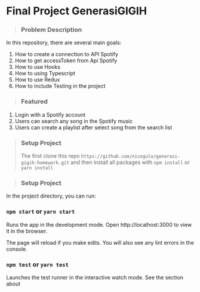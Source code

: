 # Final Project GenerasiGIGIH

> ### Problem Description

In this repository, there are several main goals:

1. How to create a connection to API Spotify
2. How to get accessToken from Api Spotify
3. How to use Hooks
4. How to using Typescript
5. How to use Redux
6. How to include Testing in the project

> ### Featured

1. Login with a Spotify account
2. Users can search any song in the Spotify music
3. Users can create a playlist after select song from the search list

> ### Setup Project
>
> The first clone this repo `https://github.com/nicogulo/generasi-gigih-homework.git` and then install all packages with `npm install` or `yarn install`

> ### Setup Project

In the project directory, you can run:

### `npm start` or `yarn start`

Runs the app in the development mode.
Open http://localhost:3000 to view it in the browser.

The page will reload if you make edits.
You will also see any lint errors in the console.

### `npm test` or `yarn test`

Launches the test runner in the interactive watch mode.
See the section about
